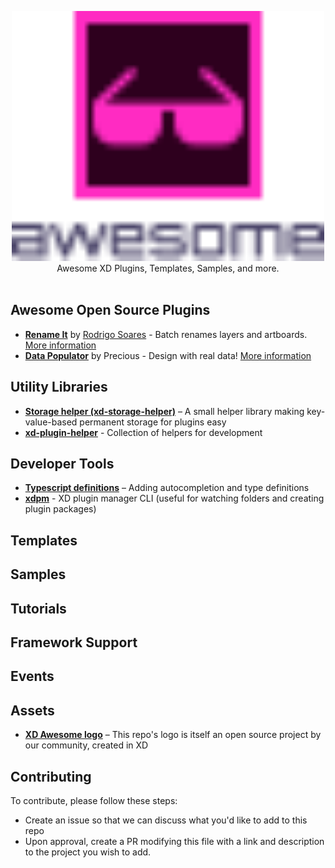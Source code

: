 <p align="center">
  <img src="xdawesome.svg" width="500">
  <br />
  Awesome XD Plugins, Templates, Samples, and more.
  <br /> <br />
</p>

## Awesome Open Source Plugins
- **[Rename It](https://github.com/rodi01/RenameIt-XD)** by [Rodrigo Soares](https://github.com/rodi01) - Batch renames layers and artboards. [More information](https://renameit.design/)
- **[Data Populator](https://github.com/preciousforever/data-populator)** by Precious - Design with real data! [More information](https://www.datapopulator.com/)

## Utility Libraries
- [**Storage helper (xd-storage-helper)**][4] – A small helper library making key-value-based permanent storage for plugins easy
- [**xd-plugin-helper**][5] - Collection of helpers for development

## Developer Tools
- [**Typescript definitions**][1] – Adding autocompletion and type definitions
- [**xdpm**][3] - XD plugin manager CLI (useful for watching folders and creating plugin packages)

## Templates

## Samples

## Tutorials

## Framework Support

## Events

## Assets
- [**XD Awesome logo**][2] – This repo's logo is itself an open source project by our community, created in XD

## Contributing

To contribute, please follow these steps:

* Create an issue so that we can discuss what you'd like to add to this repo
* Upon approval, create a PR modifying this file with a link and description to the project you wish to add.


[1]:	https://github.com/AdobeXD/typings
[2]:	https://github.com/takidelfin/xd-awesome-logo/
[3]:  https://github.com/AdobeXD/xdpm
[4]:  https://github.com/pklaschka/xd-storage-helper
[5]:  https://github.com/svschannak/xd-plugin-helper
